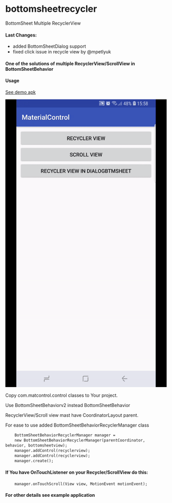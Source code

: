 # bottomsheetrecycler
BottomSheet Multiple RecyclerView

#### Last Changes:
 
 - added BottomSheetDialog support
 - fixed click issue in recycle view by @mpetlyuk

#### One of the solutions of multiple RecyclerView/ScrollView in BottomSheetBehavior
#### Usage

[See demo apk](demo_apk/app-debug.apk)

![Example:](gif_example/gifexample.gif)

Copy com.matcontrol.control classes to Your project.

Use BottomSheetBehaviorv2 instead BottomSheetBehavior

RecyclerView/Scroll view mast have CoordinatorLayout parent.

For ease to use added BottomSheetBehaviorRecyclerManager class



```
    BottomSheetBehaviorRecyclerManager manager = 
    new BottomSheetBehaviorRecyclerManager(parentCoordinator, behavior, bottomsheetview);
    manager.addControl(recyclerview);
    manager.addControl(recyclerview);
    manager.create();
```

#### If You have OnTouchListener on your Recycler/ScrollView do this:

```
    manager.onTouchScroll(View view, MotionEvent motionEvent); 
```


#### For other details see example application
